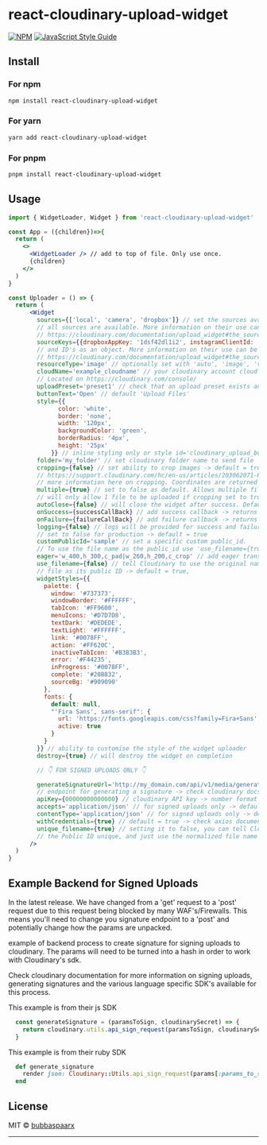 # react-cloudinary-upload-widget

[![NPM](https://img.shields.io/npm/v/react-cloudinary-upload-widget.svg)](https://www.npmjs.com/package/react-cloudinary-upload-widget) [![JavaScript Style Guide](https://img.shields.io/badge/code_style-standard-brightgreen.svg)](https://standardjs.com)

## Install

### For npm

```bash
npm install react-cloudinary-upload-widget
```

### For yarn

```bash
yarn add react-cloudinary-upload-widget
```

### For pnpm

```bash
pnpm install react-cloudinary-upload-widget
```

## Usage

```jsx
import { WidgetLoader, Widget } from 'react-cloudinary-upload-widget'

const App = ({children})=>{
  return (
    <>
      <WidgetLoader /> // add to top of file. Only use once.
      {children}
    </>
  )
}

const Uploader = () => {
  return (
      <Widget
        sources={['local', 'camera', 'dropbox']} // set the sources available for uploading -> by default
        // all sources are available. More information on their use can be found at
        // https://cloudinary.com/documentation/upload_widget#the_sources_parameter
        sourceKeys={{dropboxAppKey: '1dsf42dl1i2', instagramClientId: 'd7aadf962m'}} // add source keys
        // and ID's as an object. More information on their use can be found at
        // https://cloudinary.com/documentation/upload_widget#the_sources_parameter
        resourceType='image' // optionally set with 'auto', 'image', 'video' or 'raw' -> default = 'auto'
        cloudName='example_cloudname' // your cloudinary account cloud name.
        // Located on https://cloudinary.com/console/
        uploadPreset='preset1' // check that an upload preset exists and check mode is signed or unisgned
        buttonText='Open' // default 'Upload Files'
        style={{
              color: 'white',
              border: 'none',
              width: '120px',
              backgroundColor: 'green',
              borderRadius: '4px',
              height: '25px'
            }} // inline styling only or style id='cloudinary_upload_button'
        folder='my_folder' // set cloudinary folder name to send file
        cropping={false} // set ability to crop images -> default = true
        // https://support.cloudinary.com/hc/en-us/articles/203062071-How-to-crop-images-via-the-Upload-Widget-#:~:text=Click%20on%20the%20%22Edit%22%20link,OK%22%20and%20Save%20the%20changes.
        // more information here on cropping. Coordinates are returned or upload preset needs changing
        multiple={true} // set to false as default. Allows multiple file uploading
        // will only allow 1 file to be uploaded if cropping set to true
        autoClose={false} // will close the widget after success. Default true
        onSuccess={successCallBack} // add success callback -> returns result
        onFailure={failureCallBack} // add failure callback -> returns 'response.error' + 'response.result'
        logging={false} // logs will be provided for success and failure messages,
        // set to false for production -> default = true
        customPublicId='sample' // set a specific custom public_id.
        // To use the file name as the public_id use 'use_filename={true}' parameter
        eager='w_400,h_300,c_pad|w_260,h_200,c_crop' // add eager transformations -> deafult = null
        use_filename={false} // tell Cloudinary to use the original name of the uploaded
        // file as its public ID -> default = true,
        widgetStyles={{
          palette: {
            window: '#737373',
            windowBorder: '#FFFFFF',
            tabIcon: '#FF9600',
            menuIcons: '#D7D7D8',
            textDark: '#DEDEDE',
            textLight: '#FFFFFF',
            link: '#0078FF',
            action: '#FF620C',
            inactiveTabIcon: '#B3B3B3',
            error: '#F44235',
            inProgress: '#0078FF',
            complete: '#20B832',
            sourceBg: '#909090'
          },
          fonts: {
            default: null,
            "'Fira Sans', sans-serif": {
              url: 'https://fonts.googleapis.com/css?family=Fira+Sans',
              active: true
            }
          }
        }} // ability to customise the style of the widget uploader
        destroy={true} // will destroy the widget on completion

        // 👇 FOR SIGNED UPLOADS ONLY 👇

        generateSignatureUrl='http://my_domain.com/api/v1/media/generate_signature' // pass the api
        // endpoint for generating a signature -> check cloudinary docs and SDK's for signing uploads
        apiKey={00000000000000} // cloudinary API key -> number format
        accepts='application/json' // for signed uploads only -> default = 'application/json'
        contentType='application/json' // for signed uploads only -> default = 'application/json'
        withCredentials={true} // default = true -> check axios documentation for more information
        unique_filename={true} // setting it to false, you can tell Cloudinary not to attempt to make
        // the Public ID unique, and just use the normalized file name -> default = true
      />
  )
}
```

## Example Backend for Signed Uploads

In the latest release. We have changed from a 'get' request to a 'post' request due to this request being blocked by many WAF's/Firewalls. This means you'll need to change you signature endpoint to a 'post' and potentially change how the params are unpacked.

example of backend process to create signature for signing uploads to cloudinary. The params will need to be turned into a hash in order to work with Cloudinary's sdk.

Check cloudinary documentation for more information on signing uploads, generating signatures and the various language specific SDK's available for this process.

This example is from their js SDK

```js
  const generateSignature = (paramsToSign, cloudinarySecret) => {
    return cloudinary.utils.api_sign_request(paramsToSign, cloudinarySecret);
  }
```

This example is from their ruby SDK

```ruby
  def generate_signature
    render json: Cloudinary::Utils.api_sign_request(params[:params_to_sign]to_unsafe_hash, ENV['CLOUDINARY_SECRET'])
  end
```

## License

MIT © [bubbaspaarx](https://github.com/bubbaspaarx)

---
